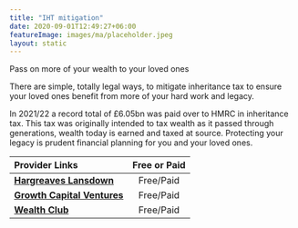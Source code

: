 ```yaml
---
title: "IHT mitigation"
date: 2020-09-01T12:49:27+06:00
featureImage: images/ma/placeholder.jpeg
layout: static
---
```


Pass on more of your wealth to your loved ones

There are simple, totally legal ways, to mitigate inheritance tax to ensure your loved ones benefit from more of your hard work and legacy.

In 2021/22 a record total of £6.05bn was paid over to HMRC in inheritance tax. This tax was originally intended to tax wealth as it passed through generations, wealth today is earned and taxed at source. Protecting your legacy is prudent financial planning for you and your loved ones.

| Provider Links      | Free or Paid  |  
| :-----------          | :--------------:      |  
| [**Hargreaves Lansdown**](https://www.hl.co.uk/free-guides/saving-inheritance-tax) | Free/Paid | 
| [**Growth Capital Ventures**](https://www.growthcapitalventures.co.uk/insights/blog/how-to-minimise-inheritance-tax-using-tax-efficient-investments) | Free/Paid | 
| [**Wealth Club**](https://www.wealthclub.co.uk/inheritance-tax-portfolios/) | Free/Paid | 
  

<br/><br/>






